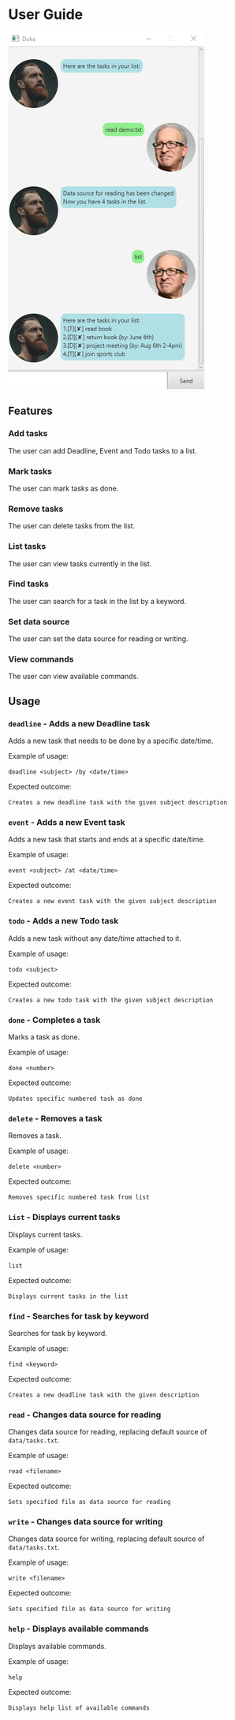 # User Guide
![UI screenshot](Ui.png)

## Features

### Add tasks
The user can add Deadline, Event and Todo tasks to a list.

### Mark tasks
The user can mark tasks as done.

### Remove tasks
The user can delete tasks from the list.

### List tasks
The user can view tasks currently in the list.

### Find tasks
The user can search for a task in the list by a keyword.

### Set data source
The user can set the data source for reading or writing.

### View commands
The user can view available commands.

## Usage

### `deadline` - Adds a new Deadline task

Adds a new task that needs to be done by a specific date/time.

Example of usage: 

`deadline <subject> /by <date/time>`

Expected outcome:

`Creates a new deadline task with the given subject description`

### `event` - Adds a new Event task

Adds a new task that starts and ends at a specific date/time.

Example of usage: 

`event <subject> /at <date/time>`

Expected outcome:

`Creates a new event task with the given subject description`

### `todo` - Adds a new Todo task

Adds a new task without any date/time attached to it.

Example of usage: 

`todo <subject>`

Expected outcome:

`Creates a new todo task with the given subject description`

### `done` - Completes a task

Marks a task as done.

Example of usage: 

`done <number>`

Expected outcome:

`Updates specific numbered task as done`

### `delete` - Removes a task

Removes a task.

Example of usage: 

`delete <number>`

Expected outcome:

`Removes specific numbered task from list`

### `List` - Displays current tasks

Displays current tasks.

Example of usage: 

`list`

Expected outcome:

`Displays current tasks in the list`

### `find` - Searches for task by keyword

Searches for task by keyword.

Example of usage: 

`find <keyword>`

Expected outcome:

`Creates a new deadline task with the given description`

### `read` - Changes data source for reading

Changes data source for reading, replacing default source of `data/tasks.txt`.

Example of usage: 

`read <filename>`

Expected outcome:

`Sets specified file as data source for reading`

### `write` - Changes data source for writing

Changes data source for writing, replacing default source of `data/tasks.txt`.

Example of usage: 

`write <filename>`

Expected outcome:

`Sets specified file as data source for writing`

### `help` - Displays available commands

Displays available commands.

Example of usage: 

`help`

Expected outcome:

`Displays help list of available commands`